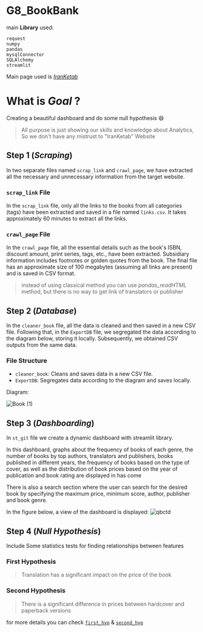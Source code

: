 # G8_BookBank
main **Library** used:
```
request
numpy
pandas
mysqlConnector
SQLAlchemy
streamlit
```
Main page used is [_IranKetab_](https://www.iranketab.ir/)

# What is _Goal_ ?
Creating a beautiful dashboard and do some null hypothesis :smile:
> All purpose is just showing our skills and knowledge about Analytics, So we don't have any mistrust to "IranKetab" Website

## Step 1 (*Scraping*)

In two separate files named `scrap_link` and `crawl_page`, we have extracted all the necessary and unnecessary information from the target website.

### `scrap_link` File
In the `scrap_link` file, only all the links to the books from all categories (tags) have been extracted and saved in a file named `links.csv`. It takes approximately 60 minutes to extract all the links.

### `crawl_page` File
In the `crawl_page` file, all the essential details such as the book's ISBN, discount amount, print series, tags, etc., have been extracted. Subsidiary information includes footnotes or golden quotes from the book. The final file has an approximate size of 100 megabytes (assuming all links are present) and is saved in CSV format.
> instead of using classical method you can use _pandas\_readHTML_ method, but there is no way to get link of translators or publisher

## Step 2 (*Database*)

In the `cleaner_book` file, all the data is cleaned and then saved in a new CSV file. Following that, in the `ExportDB` file, we segregated the data according to the diagram below, storing it locally. Subsequently, we obtained CSV outputs from the same data.

### File Structure
- `cleaner_book`: Cleans and saves data in a new CSV file.
- `ExportDB`: Segregates data according to the diagram and saves locally.

Diagram:

![Book (1)](https://github.com/amiralira/G8_BookBank/assets/47474659/6fca7860-557a-4c27-a429-d533046bbe99)

## Step 3 (*Dashboarding*)
In `st_git` file we create a dynamic dashboard with streamlit library. 

In this dashboard, graphs about the frequency of books of each genre, the number of books by top authors, translators and publishers, books published in different years, the frequency of books based on the type of cover, as well as the distribution of book prices based on the year of publication and book rating are displayed in has come

There is also a search section where the user can search for the desired book by specifying the maximum price, minimum score, author, publisher and book genre.

In the figure below, a view of the dashboard is displayed:
![qbctd](https://github.com/amiralira/G8_BookBank/assets/77622627/89bc7e66-768c-4d9f-82c8-2c07f07943eb)



## Step 4 (*Null Hypothesis*)


Include Some statistics tests for finding relationships between features

### First Hypothesis
> Translation has a significant impact on the price of the book

### Second Hypothesis
> There is a significant difference in prices between hardcover and paperback versions

for more details you can check [`first_hyp`](https://github.com/mahdi-mghs/G8_BookBank/blob/main/Req%20Customer/first_hyp.py) & [`second_hyp`](https://github.com/mahdi-mghs/G8_BookBank/blob/main/Req%20Customer/sec_hyp.py)
